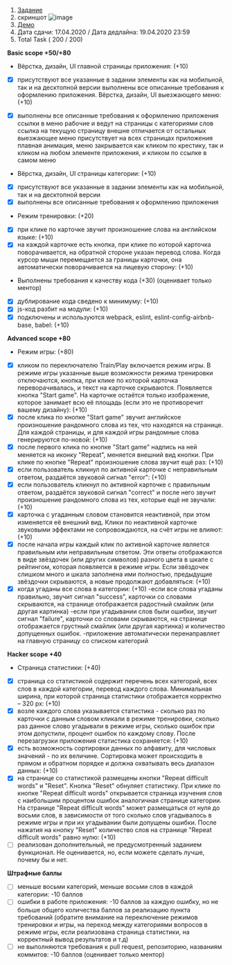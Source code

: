 1. [Задание](https://github.com/rolling-scopes-school/tasks/blob/master/tasks/rslang/english-for-kids.md)
2. скриншот 
![image](https://user-images.githubusercontent.com/60288386/79689806-2e1bb980-8268-11ea-9401-81237f13746f.png)
3. [Демо](https://jules0802-english-for-kids.netlify.app/)
4. Дата сдачи: 17.04.2020 / Дата дедлайна: 19.04.2020 23:59
5. Total
Task ( 200 / 200)

**Basic scope +50/+80**
- Вёрстка, дизайн, UI главной страницы приложения: (+10)

- [x]  присутствуют все указанные в задании элементы как на мобильной, так и на десктопной версии выполнены все описанные требования к оформлению приложения. Вёрстка, дизайн, UI выезжающего меню: (+10)

 - [x] выполнены все описанные требования к оформлению приложения
 ссылки в меню рабочие и ведут на страницы с категориями слов
 ссылка на текущую страницу внешне отличается от остальных
 выезжающее меню присутствует на всех страницах приложения
 плавная анимация, меню закрывается как кликом по крестику, так и кликом на любом элементе приложения, и кликом по ссылке в самом меню
- Вёрстка, дизайн, UI страницы категории: (+10)

 - [x] присутствуют все указанные в задании элементы как на мобильной, так и на десктопной версии
 - [x] выполнены все описанные требования к оформлению приложения

- Режим тренировки: (+20)

 - [x] при клике по карточке звучит произношение слова на английском языке: (+10)
 - [x]  на каждой карточке есть кнопка, при клике по которой карточка поворачивается, на обратной стороне указан перевод слова. Когда курсор мыши перемещается за границы карточки, она автоматически поворачивается на лицевую сторону: (+10)
 -  Выполнены требования к качеству кода (+30) (оценивает только ментор)

 - [x] дублирование кода сведено к минимуму: (+10)
 - [x]  js-код разбит на модули: (+10)
 - [x]  подключены и используются webpack, eslint, eslint-config-airbnb-base, babel: (+10)

**Advanced scope +80**

 - Режим игры: (+80)

  - [x] кликом по переключателю Train/Play включается режим игры. В режиме игры указанные выше возможности режима тренировки отключаются, кнопка, при клике по которой карточка переворачивалась, и текст на карточке скрываются. Появляется кнопка "Start game". На карточке остаётся только изображение, которое занимает всю её площадь (если это не противоречит вашему дизайну): (+10)
  - [x] после клика по кнопке "Start game" звучит английское произношение рандомного слова из тех, что находятся на странице. Для каждой страницы, и для каждой игры рандомные слова генерируются по-новой: (+10)
 - [x]  после первого клика по кнопке "Start game" надпись на ней меняется на иконку "Repeat", меняется внешний вид кнопки. При клике по кнопке "Repeat" произношение слова звучит ещё раз: (+10)
  - [x] если пользователь кликнул по активной карточке с неправильным ответом, раздаётся звуковой сигнал "error": (+10)
  - [x] если пользователь кликнул по активной карточке с правильным ответом, раздаётся звуковой сигнал "correct" и после него звучит произношение рандомного слова из тех, которые ещё не звучали: (+10)
 - [x]  карточка с угаданным словом становится неактивной, при этом изменяется её внешний вид. Клики по неактивной карточке звуковыми эффектами не сопровождаются, на счёт игры не влияют: (+10)
  - [x] после начала игры каждый клик по активной карточке является правильным или неправильным ответом. Эти ответы отображаются в виде звёздочек (или других символов) разного цвета в шкале с рейтингом, которая появляется в режиме игры. Если звёздочек слишком много и шкала заполнена ими полностью, предыдущие звёздочки скрываются, а новые продолжают добавляться: (+10)
  - [x] когда угаданы все слова в категории: (+10)
-если все слова угаданы правильно, звучит сигнал "success", карточки со словами скрываются, на странице отображается радостный смайлик (или другая картинка)
-если при угадывании слов были ошибки, звучит сигнал "failure", карточки со словами скрываются, на странице отображается грустный смайлик (или другая картинка) и количество допущенных ошибок.
-приложение автоматически перенаправляет на главную страницу со списком категорий

 **Hacker scope +40**
- Страница статистики: (+40)
 - [x] страница со статистикой содержит перечень всех категорий, всех слов в каждой категории, перевод каждого слова. Минимальная ширина, при которой страница статистики отображается корректно – 320 рх: (+10)
  - [x] возле каждого слова указывается статистика - сколько раз по карточки с данным словом кликали в режиме тренировки, сколько раз данное слово угадывали в режиме игры, сколько ошибок при этом допустили, процент ошибок по каждому слову. После перезагрузки приложения статистика сохраняется: (+10)
 - [x] есть возможность сортировки данных по алфавиту, для числовых значений - по их величине. Сортировка может происходить в прямом и обратном порядке и должна охватывать весь диапазон данных: (+10)
 - [x] на странице со статистикой размещены кнопки "Repeat difficult words" и "Reset". Кнопка "Reset" обнуляет статистику. При клике по кнопке "Repeat difficult words" открывается страница изучения слов с наибольшим процентом ошибок аналогичная странице категории. На странице "Repeat difficult words" может размещаться от нуля до восьми слов, в зависимости от того сколько слов угадывалось в режиме игры и при их угадывании были допущены ошибки. После нажатия на кнопку "Reset" количество слов на странице "Repeat difficult words" равно нулю: (+10)
  - [ ] реализован дополнительный, не предусмотренный заданием функционал. Не оценивается, но, если можете сделать лучше, почему бы и нет.

**Штрафные баллы**
   - [ ] меньше восьми категорий, меньше восьми слов в каждой категории: -10 баллов
  - [ ] ошибки в работе приложения: -10 баллов за каждую ошибку, но не больше общего количества баллов за реализацию пункта требований (обратите внимание на переключение режимов тренировки и игры, на переход между категориями вопросов в режиме игры, если реализована страница статистики, на корректный вывод результатов и т.д)
  - [ ] не выполняются требования к pull request, репозиторию, названиям коммитов: -10 баллов (оценивает только ментор)
